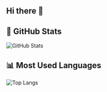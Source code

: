 ## Hi there 👋

## 🚀 GitHub Stats  
![GitHub Stats](https://github-readme-stats.vercel.app/api?username=your-username&show_icons=true&theme=dark)

## 📊 Most Used Languages  
![Top Langs](https://github-readme-stats.vercel.app/api/top-langs/?username=your-username&layout=compact&theme=dark)
